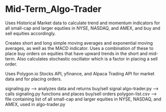 # Mid-Term_Algo-Trader
Uses Historical Market data to calculate trend and momentum indicators for all small-cap and larger equtiies in NYSE, NASDAQ, and AMEX, and buy and sell equities accordingly.

Creates short and long simple moving averages and exponential moving averages, as well as the MACD indicator. Uses a combination of these to place buy orders on equities that have upward trends in the short and mid-term. Also calculates stochastic oscillator which is a factor in placing a sell order.

Uses Polygon.io Stocks API, yfinance, and Alpaca Trading API for market data and for placing orders.  

signaling.py --> analyzes data and returns buy/sell signal
algo-trader.py --> calls signaling.py functions and places buy/sell orders
polygon-list.csv --> file containing list of all small-cap and larger equities in NYSE, NASDAQ, and AMEX, used in algo-trader.py
